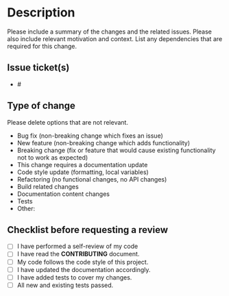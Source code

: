 # Description

Please include a summary of the changes and the related issues. Please also include relevant motivation and context. List any dependencies that are required for this change.

## Issue ticket(s)
- #<NUMBER>

## Type of change
Please delete options that are not relevant.

- Bug fix (non-breaking change which fixes an issue)
- New feature (non-breaking change which adds functionality)
- Breaking change (fix or feature that would cause existing functionality not to work as expected)
- This change requires a documentation update
- Code style update (formatting, local variables)
- Refactoring (no functional changes, no API changes)
- Build related changes
- Documentation content changes
- Tests
- Other: <PLEASE DETAIL>

## Checklist before requesting a review
- [ ] I have performed a self-review of my code
- [ ] I have read the **CONTRIBUTING** document.
- [ ] My code follows the code style of this project.
- [ ] I have updated the documentation accordingly.
- [ ] I have added tests to cover my changes.
- [ ] All new and existing tests passed.
